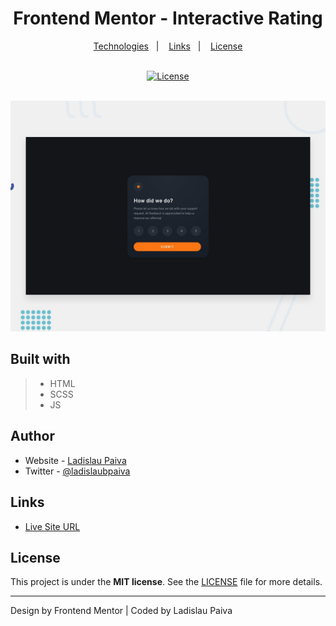 <div align=center>

# Frontend Mentor - Interactive Rating

</div>

<p align="center">
  <a href="#built-with">Technologies</a>&nbsp;&nbsp;&nbsp;|&nbsp;&nbsp;&nbsp;
  <a href="#Links">Links</a>&nbsp;&nbsp;&nbsp;|&nbsp;&nbsp;&nbsp;
  <a href="#License">License</a>
</p>

<br>

<div align=center>
  <a href="LICENSE">
 <img alt="License" width="100px" src="https://img.shields.io/static/v1?label=license&message=MIT&color=002eff&labelColor=000000">
  </a>
</div>
 <br>

![Design preview for coding challenge](/.github/interactive-rating.jpg)

## Built with

> - HTML
> - SCSS
> - JS

## Author

- Website - [Ladislau Paiva](https://ladislaubpaiva.pages.dev)
- Twitter - [@ladislaubpaiva](https://www.twitter.com/ladislaubpaiva)

## Links

- [Live Site URL](https://ladislaubpaiva.github.io/challenges/interactive-rating)

## License

This project is under the **MIT license**. See the [LICENSE](/LICENSE) file for more details.

---

Design by Frontend Mentor | Coded by Ladislau Paiva
